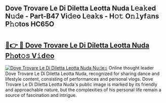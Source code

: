 ## Dove Trovare Le Di Diletta Leotta Nuda L𝚎a𝚔ed N𝚞𝚍e - Part-B47 Vi𝚍𝚎o L𝚎a𝚔s - H𝚘𝚝 O𝚗𝚕yf𝚊ns P𝚑𝚘tos HC65O

# <h2><a href="http://kf76ew.oniu.top/?m=Dove+Trovare+Le+Di+Diletta+Leotta+Nuda">🔗👉 🔴 Dove Trovare Le Di Diletta Leotta Nuda P𝚑ot𝚘𝚜 V𝚒d𝚎o</a></h2>

[![Dove Trovare Le Di Diletta Leotta Nuda Nu𝚍e𝚜](https://i.imgur.com/0qMVB7G.gif)](http://kf76ew.oniu.top/?m=Dove+Trovare+Le+Di+Diletta+Leotta+Nuda)
Online thought leader Dove Trovare Le Di Diletta Leotta Nuda, recognized for sharing dance and lifestyle content, consisting of performances and personal vlogs. Dove Trovare Le Di Diletta Leotta Nuda's public image is marked by its friendly and approachable nature, but the complexities of his personal life remain a source of fascination and intrigue.  
